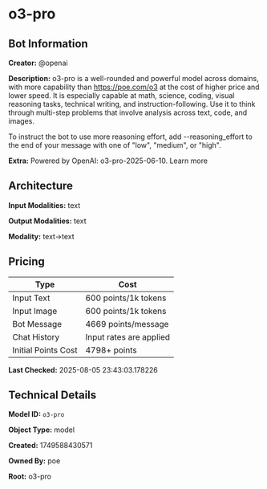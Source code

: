 # o3-pro

## Bot Information

**Creator:** @openai

**Description:** o3-pro is a well-rounded and powerful model across domains, with more capability than https://poe.com/o3 at the cost of higher price and lower speed. It is especially capable at math, science, coding, visual reasoning tasks, technical writing, and instruction-following. Use it to think through multi-step problems that involve analysis across text, code, and images. 

To instruct the bot to use more reasoning effort, add --reasoning_effort to the end of your message with one of "low", "medium", or "high".

**Extra:** Powered by OpenAI: o3-pro-2025-06-10. Learn more


## Architecture

**Input Modalities:** text

**Output Modalities:** text

**Modality:** text->text


## Pricing

| Type | Cost |
|------|------|
| Input Text | 600 points/1k tokens |
| Input Image | 600 points/1k tokens |
| Bot Message | 4669 points/message |
| Chat History | Input rates are applied |
| Initial Points Cost | 4798+ points |

**Last Checked:** 2025-08-05 23:43:03.178226


## Technical Details

**Model ID:** `o3-pro`

**Object Type:** model

**Created:** 1749588430571

**Owned By:** poe

**Root:** o3-pro

